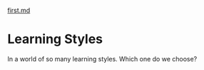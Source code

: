 [first.md](https://github.com/tes28sar/group-note)

# Learning Styles
  In a world of so many learning styles.
  Which one do we choose? 
  

